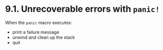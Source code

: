 # 9.1. Unrecoverable errors with `panic!`

When the `panic` macro executes:

- print a failure message
- unwind and clean up the stack
- quit
